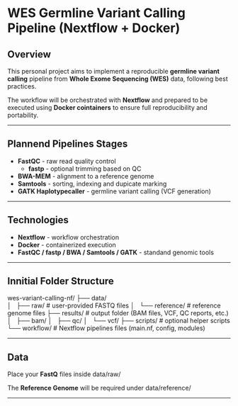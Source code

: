 # WES Germline Variant Calling Pipeline (Nextflow + Docker)

## Overview
This personal project aims to implement a reproducible **germline variant calling** pipeline from **Whole Exome Sequencing (WES)** data, following best practices.

The workflow will be orchestrated with **Nextflow** and prepared to be executed using **Docker cointainers** to ensure full reproducibility and portability.


---

## Plannend Pipelines Stages
- **FastQC** - raw read quality control
	- **fastp** - optional trimming based on QC
- **BWA-MEM** - alignment to a reference genome
- **Samtools** - sorting, indexing and dupicate marking
- **GATK Haplotypecaller** - germline variant calling (VCF generation)


---

## Technologies
- **Nextflow** - workflow orchestration
- **Docker** - containerized execution
- **FastQC / fastp / BWA / Samtools / GATK** - standand genomic tools


---

## Innitial Folder Structure

wes-variant-calling-nf/
├── data/		
│   ├── raw/		# user-provided FASTQ files
│   └── reference/	# reference genome files
├── results/		# output folder (BAM files, VCF, QC reports, etc.)
│   ├── bam/
│   ├── qc/
│   └── vcf/
├── scripts/		# optional helper scripts
└── workflow/		# Nextflow pipelines files (main.nf, config, modules)


---

## Data 

Place your **FastQ** files inside data/raw/


The **Reference Genome** will be required under data/reference/


---

